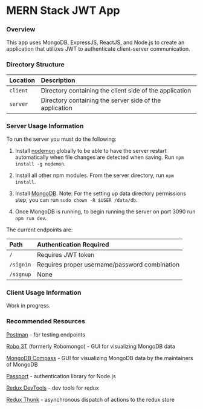 # MERN Stack JWT App

### Overview
This app uses MongoDB, ExpressJS, ReactJS, and Node.js to create an application that utilizes JWT to authenticate client-server communication.

### Directory Structure

|Location|Description|
|:--|:--|
|`client`|Directory containing the client side of the application|
|`server`|Directory containing the server side of the application|


### Server Usage Information

To run the server you must do the following:

1. Install [nodemon](https://github.com/remy/nodemon) globally to be able to have the server restart automatically when file changes are detected when saving. Run `npm install -g nodemon`.

2. Install all other npm modules. From the server directory, run `npm install`.

3. Install [MongoDB](https://docs.mongodb.com/manual/tutorial/install-mongodb-on-os-x/#install-mongodb-community-edition-with-homebrew). Note: For the setting up data directory permissions step, you can run `sudo chown -R $USER /data/db`.

4. Once MongoDB is running, to begin running the server on port 3090 run `npm run dev`.

The current endpoints are:

|Path|Authentication Required|
|:--|:--|
|`/`|Requires JWT token|
|`/signin`|Requires proper username/password combination|
|`/signup`|None|


### Client Usage Information

Work in progress.


### Recommended Resources

[Postman](https://chrome.google.com/webstore/detail/postman/fhbjgbiflinjbdggehcddcbncdddomop?hl=en) - for testing endpoints

[Robo 3T](https://robomongo.org/) (formerly Robomongo) - GUI for visualizing MongoDB data

[MongoDB Compass](https://www.mongodb.com/download-center?jmp=nav#compass) - GUI for visualizing MongoDB data by the maintainers of MongoDB

[Passport](http://passportjs.org/) - authentication library for Node.js

[Redux DevTools](https://chrome.google.com/webstore/detail/redux-devtools/lmhkpmbekcpmknklioeibfkpmmfibljd) - dev tools for redux

[Redux Thunk](https://github.com/gaearon/redux-thunk) - asynchronous dispatch of actions to the redux store
